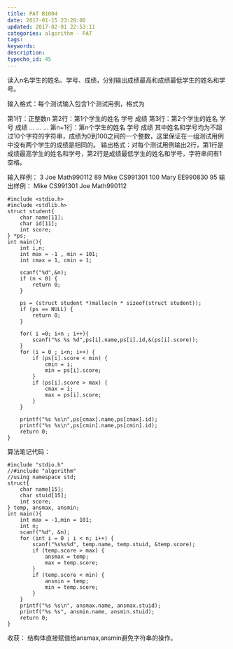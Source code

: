 ```yaml
---
title: PAT B1004
date: 2017-01-15 23:28:00
updated: 2017-02-01 22:53:11
categories: algorithm - PAT
tags: 
keywords:
description:
typecho_id: 45
---
```


读入n名学生的姓名、学号、成绩，分别输出成绩最高和成绩最低学生的姓名和学号。

输入格式：每个测试输入包含1个测试用例，格式为

  第1行：正整数n
  第2行：第1个学生的姓名 学号 成绩
  第3行：第2个学生的姓名 学号 成绩
  ... ... ...
  第n+1行：第n个学生的姓名 学号 成绩
其中姓名和学号均为不超过10个字符的字符串，成绩为0到100之间的一个整数，这里保证在一组测试用例中没有两个学生的成绩是相同的。
输出格式：对每个测试用例输出2行，第1行是成绩最高学生的姓名和学号，第2行是成绩最低学生的姓名和学号，字符串间有1空格。

输入样例：
3
Joe Math990112 89
Mike CS991301 100
Mary EE990830 95
输出样例：
Mike CS991301
Joe Math990112


    #include <stdio.h>
    #include <stdlib.h>
    struct student{
        char name[11];
        char id[11];
        int score;
    } *ps;
    int main(){
        int i,n;
        int max = -1 , min = 101;
        int cmax = 1, cmin = 1;
        
        scanf("%d",&n);
        if (n < 0) {
            return 0;
        }
        
        ps = (struct student *)malloc(n * sizeof(struct student));
        if (ps == NULL) {
            return 0;
        }
        
        for( i =0; i<n ; i++){
            scanf("%s %s %d",ps[i].name,ps[i].id,&(ps[i].score));
        }
        for (i = 0 ; i<n; i++) {
            if (ps[i].score < min) {
                cmin = i;
                min = ps[i].score;
            }
            if (ps[i].score > max) {
                cmax = i;
                max = ps[i].score;
            }
        }
        
        printf("%s %s\n",ps[cmax].name,ps[cmax].id);
        printf("%s %s\n",ps[cmin].name,ps[cmin].id);
        return 0;
    }
算法笔记代码：

    #include "stdio.h"
    //#include "algorithm"
    //using namespace std;
    struct{
        char name[15];
        char stuid[15];
        int score;
    } temp, ansmax, ansmin;
    int main(){
        int max = -1,min = 101;
        int n;
        scanf("%d", &n);
        for (int i = 0 ; i < n; i++) {
            scanf("%s%s%d", temp.name, temp.stuid, &temp.score);
            if (temp.score > max) {
                ansmax = temp;
                max = temp.score;
            }
            if (temp.score < min) {
                ansmin = temp;
                min = temp.score;
            }
        }
        printf("%s %s\n", ansmax.name, ansmax.stuid);
        printf("%s %s", ansmin.name, ansmin.stuid);
        return 0;
    }

收获：
结构体直接赋值给ansmax,ansmin避免字符串的操作。
